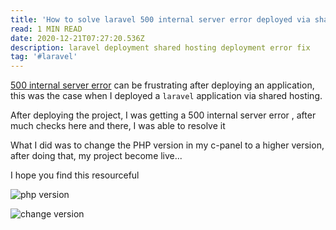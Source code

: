 ```yaml
---
title: 'How to solve laravel 500 internal server error deployed via shared hosting '
read: 1 MIN READ
date: 2020-12-21T07:27:20.536Z
description: laravel deployment shared hosting deployment error fix
tag: '#laravel'
---
```

[500 internal server error](https://developer.mozilla.org/en-US/docs/Web/HTTP/Status/500) can be frustrating after deploying an application,  this was the case when I deployed a `laravel` application via shared hosting. 

After deploying the project,  I was getting a 500 internal server error ,  after much checks here and there,  I was able to resolve it

What I did was to change the PHP version in my c-panel to a higher version, after doing that,  my project become live... 

I hope you find this resourceful 

![php version](https://dev-to-uploads.s3.amazonaws.com/i/tgtfy82cxh4zjp1h43oc.PNG)

![change version](https://dev-to-uploads.s3.amazonaws.com/i/1wdd3qmnkl8ixslxb6y2.PNG)
